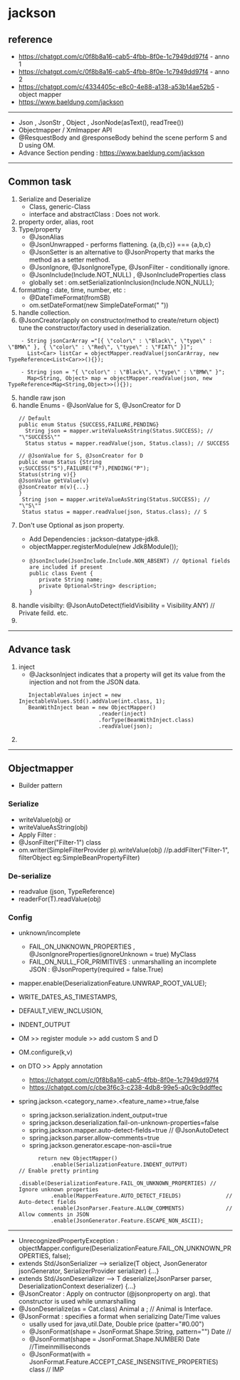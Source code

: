 # jackson
## reference
- https://chatgpt.com/c/0f8b8a16-cab5-4fbb-8f0e-1c7949dd97f4 - anno 1
- https://chatgpt.com/c/0f8b8a16-cab5-4fbb-8f0e-1c7949dd97f4 - anno 2
- https://chatgpt.com/c/4334405c-e8c0-4e88-a138-a53b14ae52b5 - object mapper
- https://www.baeldung.com/jackson
--- 
- Json , JsonStr , Object , JsonNode(asText(), readTree())
- Objectmapper / Xmlmapper API
- @ResquestBody and @responseBody behind the scene perform S and D using OM.
-  Advance Section pending : https://www.baeldung.com/jackson

---
## Common task
1. Serialize and Deserialize 
   - Class, generic-Class
   - interface and abstractClass : Does not work.
2. property order, alias, root
3. Type/property 
   - @JsonAlias
   - @JsonUnwrapped - performs flattening. {a,{b,c}} === {a,b,c}
   - @JsonSetter is an alternative to @JsonProperty that marks the method as a setter method.
   - @JsonIgnore, @JsonIgnoreType, @JsonFilter - conditionally ignore.
   - @JsonInclude(Include.NOT_NULL) , @JsonIncludeProperties class
   - globally set : om.setSerializationInclusion(Include.NON_NULL);
4. formatting : date, time, number, etc : 
   - @DateTimeFormat(fromSB)
   - om.setDateFormat(new SimpleDateFormat(" "))
5. handle collection.
6. @JsonCreator(apply on constructor/method to create/return object)
   tune the constructor/factory used in deserialization.

```
    - String jsonCarArray ="[{ \"color\" : \"Black\", \"type\" : \"BMW\" }, { \"color\" : \"Red\", \"type\" : \"FIAT\" }]";
      List<Car> listCar = objectMapper.readValue(jsonCarArray, new TypeReference<List<Car>>(){});
      
    - String json = "{ \"color\" : \"Black\", \"type\" : \"BMW\" }";
      Map<String, Object> map = objectMapper.readValue(json, new TypeReference<Map<String,Object>>(){});
```
5. handle raw json
6. handle Enums - @JsonValue for S, @JsonCreator for D 
    ```
   // Default
   public enum Status {SUCCESS,FAILURE,PENDING}
      String json = mapper.writeValueAsString(Status.SUCCESS); //  "\"SUCCESS\""
      Status status = mapper.readValue(json, Status.class); // SUCCESS
   
   // @JsonValue for S, @JsonCreator for D 
   public enum Status {String v;SUCCESS("S"),FAILURE("F"),PENDING("P");
    Status(string v){} 
    @JsonValue getValue(v)
    @JsonCreator m(v){...}
   }
     String json = mapper.writeValueAsString(Status.SUCCESS); //  "\"S\""
     Status status = mapper.readValue(json, Status.class); // S
   ```
7. Don't use Optional<T> as json property.
   - Add Dependencies : jackson-datatype-jdk8.
   - objectMapper.registerModule(new Jdk8Module());
   - ```
     @JsonInclude(JsonInclude.Include.NON_ABSENT) // Optional fields are included if present
     public class Event {
        private String name;
        private Optional<String> description;
     }
     ```
8. handle visibilty: @JsonAutoDetect(fieldVisibility = Visibility.ANY) // Private feild. etc.
9. 

---

## Advance task
1. inject
    - @JacksonInject indicates that a property will get its value from the injection and not from the JSON data.
   ```
      InjectableValues inject = new InjectableValues.Std().addValue(int.class, 1);
      BeanWithInject bean = new ObjectMapper()
                            .reader(inject)
                            .forType(BeanWithInject.class)
                            .readValue(json);
   ```
2.

---

## Objectmapper
- Builder pattern

### Serialize
- writeValue(obj) or 
- writeValueAsString(obj)
-  Apply Filter :
  - @JsonFilter("Filter-1") class
  - om.writer(SimpleFilterProvider p).writeValue(obj) //p.addFilter("Filter-1", filterObject eg:SimpleBeanPropertyFilter)


### De-serialize
- readvalue (json, TypeReference<T>)
- readerFor(T).readValue(obj)

### Config
- unknown/incomplete
    - FAIL_ON_UNKNOWN_PROPERTIES , @JsonIgnoreProperties(ignoreUnknown = true) MyClass
    - FAIL_ON_NULL_FOR_PRIMITIVES : unmarshalling an incomplete JSON :  @JsonProperty(required = false.True)

- mapper.enable(DeserializationFeature.UNWRAP_ROOT_VALUE);
- WRITE_DATES_AS_TIMESTAMPS,
- DEFAULT_VIEW_INCLUSION,
- INDENT_OUTPUT 
- OM >> register module >> add custom S and D
- OM.configure(k,v)
- on DTO >> Apply annotation
  - https://chatgpt.com/c/0f8b8a16-cab5-4fbb-8f0e-1c7949dd97f4
  - https://chatgpt.com/c/cbe3f6c3-c238-4db8-99e5-a0c9c9ddffec
- spring.jackson.<category_name>.<feature_name>=true,false
    - spring.jackson.serialization.indent_output=true
    - spring.jackson.deserialization.fail-on-unknown-properties=false
    - spring.jackson.mapper.auto-detect-fields=true // @JsonAutoDetect
    - spring.jackson.parser.allow-comments=true
    - spring.jackson.generator.escape-non-ascii=true
  ```
        return new ObjectMapper()
            .enable(SerializationFeature.INDENT_OUTPUT)             // Enable pretty printing
            .disable(DeserializationFeature.FAIL_ON_UNKNOWN_PROPERTIES) // Ignore unknown properties
            .enable(MapperFeature.AUTO_DETECT_FIELDS)              // Auto-detect fields
            .enable(JsonParser.Feature.ALLOW_COMMENTS)             // Allow comments in JSON
            .enable(JsonGenerator.Feature.ESCAPE_NON_ASCII); 
  ```
---
- UnrecognizedPropertyException : objectMapper.configure(DeserializationFeature.FAIL_ON_UNKNOWN_PROPERTIES, false);
- extends Std/JsonSerializer<Car> --> serialize(T object, JsonGenerator jsonGenerator, SerializerProvider serializer) {...}
-  extends Std/JsonDeserializer<Car>  --> T deserialize(JsonParser parser, DeserializationContext deserializer) {...}
- @JsonCreator : Apply on contructor (@jsonproperty on arg). that constructor is used while unmarshalling
- @JsonDeserialize(as = Cat.class) Animal a ; // Animal is Interface.
- @JsonFormat : specifies a format when serializing Date/Time values
  - usally used for java,util.Date, Double price (patter="#0.00")
  - @JsonFormat(shape = JsonFormat.Shape.String, pattern="") Date // 
  - @JsonFormat(shape = JsonFormat.Shape.NUMBER) Date //Timeinmilliseconds
  - @JsonFormat(with = JsonFormat.Feature.ACCEPT_CASE_INSENSITIVE_PROPERTIES) class  // IMP




